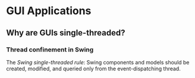 # GUI Applications

## Why are GUIs single-threaded?

### Thread confinement in Swing

The _Swing single-threaded rule_: Swing components and models should be created, modified, and
queried only from the event-dispatching thread.
